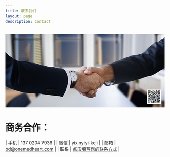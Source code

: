 ```yaml
---
title: 联系我们
layout: page
description: Contact
---
```


![Handshake](/images/illustrations/handshake.png)

# 商务合作：

| 手机   | 137 0204 7936 |
| 微信   | yixinyiyi-keji |
| 邮箱   | bd@onemedheart.com |
| 联系   | [点击填写您的联系方式](https://onemedheart.com/chello.htm)
   |

